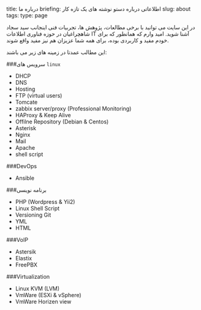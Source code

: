 title: درباره ما
briefing: اطلاعاتی درباره دستو نوشته های یک تازه کار
slug: about
tags:
type: page

در این سایت می توانید با برخی مطالعات، پژوهش ها، تجربیات فنی اینجانب سید سجاد شاهچراغیان در حوزه فناوری اطلاعات IT آشنا شوید. امید وارم که همانطور که برای خودم مفید و کاربردی بوده، برای همه شما عزیزان هم نیز مفید واقع شوند.

این مطالب عمدتا در زمینه های زیر می باشند:

###سرویس های `linux`

  * DHCP
  * DNS
  * Hosting
  * FTP (virtual users)
  * Tomcate
  * zabbix server/proxy (Professional Monitoring)
  * HAProxy & Keep Alive
  * Offilne Repository (Debian & Centos)
  * Asterisk
  * Nginx
  * Mail
  * Apache
  * shell script

###DevOps
   * Ansible

###برنامه نویسی

  * PHP (Wordpress & Yii2)
  * Linux Shell Script
  * Versioning Git
  * YML
  * HTML

###VoIP

  * Astersik
  * Elastix
  * FreePBX

###Virtualization

  * Linux KVM (LVM)
  * VmWare (ESXi & vSphere)
  * VmWare Horizen view
